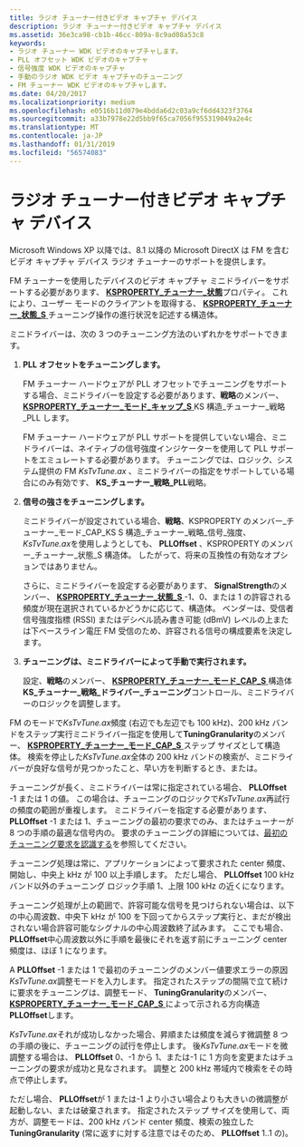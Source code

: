 ```yaml
---
title: ラジオ チューナー付きビデオ キャプチャ デバイス
description: ラジオ チューナー付きビデオ キャプチャ デバイス
ms.assetid: 36e3ca98-cb1b-46cc-809a-8c9ad08a53c8
keywords:
- ラジオ チューナー WDK ビデオのキャプチャします。
- PLL オフセット WDK ビデオのキャプチャ
- 信号強度 WDK ビデオのキャプチャ
- 手動のラジオ WDK ビデオ キャプチャのチューニング
- FM チューナー WDK ビデオのキャプチャします。
ms.date: 04/20/2017
ms.localizationpriority: medium
ms.openlocfilehash: e0516b11d079e4bdda6d2c03a9cf6dd4323f3764
ms.sourcegitcommit: a33b7978e22d5bb9f65ca7056f955319049a2e4c
ms.translationtype: MT
ms.contentlocale: ja-JP
ms.lasthandoff: 01/31/2019
ms.locfileid: "56574083"
---
```

# <a name="video-capture-devices-with-radio-tuners"></a>ラジオ チューナー付きビデオ キャプチャ デバイス


Microsoft Windows XP 以降では、8.1 以降の Microsoft DirectX は FM を含むビデオ キャプチャ デバイス ラジオ チューナーのサポートを提供します。

FM チューナーを使用したデバイスのビデオ キャプチャ ミニドライバーをサポートする必要があります、 [ **KSPROPERTY\_チューナー\_状態**](https://msdn.microsoft.com/library/windows/hardware/ff565921)プロパティ。 これにより、ユーザー モードのクライアントを取得する、 [ **KSPROPERTY\_チューナー\_状態\_S** ](https://msdn.microsoft.com/library/windows/hardware/ff565925)チューニング操作の進行状況を記述する構造体。

ミニドライバーは、次の 3 つのチューニング方法のいずれかをサポートできます。

1.  **PLL オフセットをチューニングします。**

    FM チューナー ハードウェアが PLL オフセットでチューニングをサポートする場合、ミニドライバーを設定する必要があります、**戦略**のメンバー、 [ **KSPROPERTY\_チューナー\_モード\_キャップ\_S** ](https://msdn.microsoft.com/library/windows/hardware/ff565872) KS 構造\_チューナー\_戦略\_PLL します。

    FM チューナー ハードウェアが PLL サポートを提供していない場合、ミニドライバーは、ネイティブの信号強度インジケーターを使用して PLL サポートをエミュレートする必要があります。 チューニングでは、ロジック、システム提供の FM *KsTvTune.ax* 、ミニドライバーの指定をサポートしている場合にのみ有効です、 **KS\_チューナー\_戦略\_PLL**戦略。

2.  **信号の強さをチューニングします。**

    ミニドライバーが設定されている場合、**戦略**、KSPROPERTY のメンバー\_チューナー\_モード\_CAP\_KS S 構造\_チューナー\_戦略\_信号\_強度、 *KsTvTune.ax*を使用しようとしても、 **PLLOffset** 、KSPROPERTY のメンバー\_チューナー\_状態\_S 構造体。 したがって、将来の互換性の有効なオプションではありません。

    さらに、ミニドライバーを設定する必要があります、 **SignalStrength**のメンバー、 [ **KSPROPERTY\_チューナー\_状態\_S** ](https://msdn.microsoft.com/library/windows/hardware/ff565925)-1、0、または 1 の許容される頻度が現在選択されているかどうかに応じて、構造体。 ベンダーは、受信者信号強度指標 (RSSI) またはデシベル読み書き可能 (dBmV) レベルの上または下ベースライン電圧 FM 受信のため、許容される信号の構成要素を決定します。

3.  **チューニングは、ミニドライバーによって手動で実行されます。**

    設定、**戦略**のメンバー、 [ **KSPROPERTY\_チューナー\_モード\_CAP\_S** ](https://msdn.microsoft.com/library/windows/hardware/ff565872) 構造体**KS\_チューナー\_戦略\_ドライバー\_チューニング**コントロール、ミニドライバーのロジックを調整します。

FM のモードで*KsTvTune.ax*頻度 (右辺でも左辺でも 100 kHz)、200 kHz バンドをステップ実行ミニドライバー指定を使用して**TuningGranularity**のメンバー、 [ **KSPROPERTY\_チューナー\_モード\_CAP\_S** ](https://msdn.microsoft.com/library/windows/hardware/ff565872)ステップ サイズとして構造体。 検索を停止した*KsTvTune.ax*全体の 200 kHz バンドの検索が、ミニドライバーが良好な信号が見つかったこと、早い方を判断するとき、または。

チューニングが長く、ミニドライバーは常に指定されている場合、 **PLLOffset** -1 または 1 の値。 この場合は、チューニングのロジックで*KsTvTune.ax*再試行の頻度の範囲が重複します。 ミニドライバーを指定する必要があります、 **PLLOffset** -1 または 1、チューニングの最初の要求でのみ、またはチューナーが 8 つの手順の最適な信号内の。 要求のチューニングの詳細については、[最初のチューニング要求を認識する](recognizing-the-first-tuning-request.md)を参照してください。

チューニング処理は常に、アプリケーションによって要求された center 頻度、開始し、中央上 kHz が 100 以上手順します。 ただし場合、 **PLLOffset** 100 kHz バンド以外のチューニング ロジック手順 1、上限 100 kHz の近くになります。

チューニング処理が上の範囲で、許容可能な信号を見つけられない場合は、以下の中心周波数、中央下 kHz が 100 を下回ってからステップ実行と、まだが検出されない場合許容可能なシグナルの中心周波数終了試みます。 ここでも場合、 **PLLOffset**中心周波数以外に手順を最後にそれを返す前にチューニング center 頻度は、ほぼ 1 になります。

A **PLLOffset** -1 または 1 で最初のチューニングのメンバー値要求エラーの原因*KsTvTune.ax*調整モードを入力します。 指定されたステップの間隔で立て続けに要求をチューニングは、調整モード、 **TuningGranularity**のメンバー、 [ **KSPROPERTY\_チューナー\_モード\_CAP\_S** ](https://msdn.microsoft.com/library/windows/hardware/ff565872)によって示される方向構造**PLLOffset**します。

*KsTvTune.ax*それが成功しなかった場合、昇順または頻度を減らす微調整 8 つの手順の後に、チューニングの試行を停止します。 後*KsTvTune.ax*モードを微調整する場合は、 **PLLOffset** 0、-1 から 1、または-1 に 1 方向を変更またはチューニングの要求が成功と見なされます。 調整と 200 kHz 帯域内で検索をその時点で停止します。

ただし場合、 **PLLOffset**が 1 または-1 より小さい場合よりも大きいの微調整が起動しない、または破棄されます。 指定されたステップ サイズを使用して、両方が、調整モードは、200 kHz バンド center 頻度、検索の独立した**TuningGranularity** (常に返すに対する注意ではそのため、 **PLLOffset** 1..1 の)。

 

 




